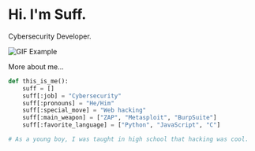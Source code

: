 # Hi. I'm Suff.

Cybersecurity Developer.

![GIF Example](https://media0.giphy.com/media/v1.Y2lkPTc5MGI3NjExY3h1bGF3cnRqMnh2djBmbjlpZWM0ZHdlem5yOGZsZHFpOXlycmR4dCZlcD12MV9pbnRlcm5hbF9naWZfYnlfaWQmY3Q9Zw/wwg1suUiTbCY8H8vIA/giphy.webp)

More about me...

```python
def this_is_me():
    suff = []
    suff[:job] = "Cybersecurity"
    suff[:pronouns] = "He/Him"
    suff[:special_move] = "Web hacking"
    suff[:main_weapon] = ["ZAP", "Metasploit", "BurpSuite"]
    suff[:favorite_language] = ["Python", "JavaScript", "C"]

# As a young boy, I was taught in high school that hacking was cool.
